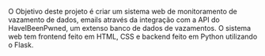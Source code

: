 O Objetivo deste projeto é criar um sistema web de monitoramento de vazamento de dados, emails através da integração com a API do HaveIBeenPwned, um extenso banco de dados de vazamentos. O sistema web tem frontend feito em HTML, CSS e backend feito em Python utilizando o Flask.
